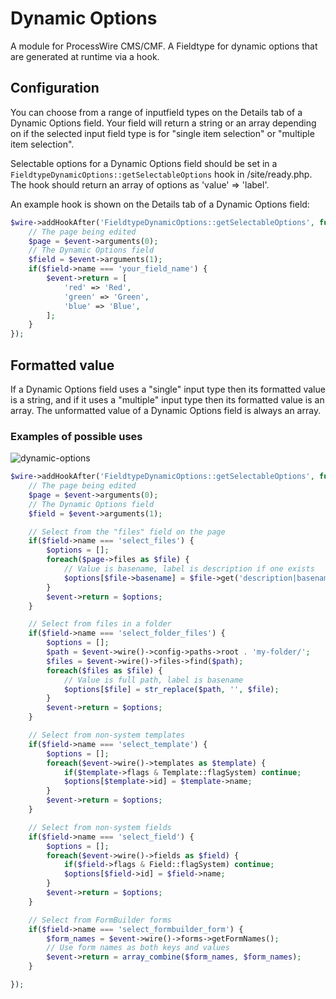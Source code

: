 # Dynamic Options

A module for ProcessWire CMS/CMF. A Fieldtype for dynamic options that are generated at runtime via a hook.

## Configuration

You can choose from a range of inputfield types on the Details tab of a Dynamic Options field. Your field will return a string or an array depending on if the selected input field type is for  "single item selection" or "multiple item selection".

Selectable options for a Dynamic Options field should be set in a `FieldtypeDynamicOptions::getSelectableOptions` hook in /site/ready.php. The hook should return an array of options as 'value' => 'label'.

An example hook is shown on the Details tab of a Dynamic Options field:

```php
$wire->addHookAfter('FieldtypeDynamicOptions::getSelectableOptions', function(HookEvent $event) {
    // The page being edited
    $page = $event->arguments(0);
    // The Dynamic Options field
    $field = $event->arguments(1);
    if($field->name === 'your_field_name') {
        $event->return = [
            'red' => 'Red',
            'green' => 'Green',
            'blue' => 'Blue',
        ];
    }
});
```

## Formatted value

If a Dynamic Options field uses a "single" input type then its formatted value is a string, and if it uses a "multiple" input type then its formatted value is an array. The unformatted value of a Dynamic Options field is always an array.

### Examples of possible uses

![dynamic-options](https://user-images.githubusercontent.com/1538852/112603696-3a49c700-8e7a-11eb-8e94-60f9e7f97317.png)

```php
$wire->addHookAfter('FieldtypeDynamicOptions::getSelectableOptions', function(HookEvent $event) {
    // The page being edited
    $page = $event->arguments(0);
    // The Dynamic Options field
    $field = $event->arguments(1);

    // Select from the "files" field on the page
    if($field->name === 'select_files') {
        $options = [];
        foreach($page->files as $file) {
            // Value is basename, label is description if one exists
            $options[$file->basename] = $file->get('description|basename');
        }
        $event->return = $options;
    }

    // Select from files in a folder
    if($field->name === 'select_folder_files') {
        $options = [];
        $path = $event->wire()->config->paths->root . 'my-folder/';
        $files = $event->wire()->files->find($path);
        foreach($files as $file) {
            // Value is full path, label is basename
            $options[$file] = str_replace($path, '', $file);
        }
        $event->return = $options;
    }

    // Select from non-system templates
    if($field->name === 'select_template') {
        $options = [];
        foreach($event->wire()->templates as $template) {
            if($template->flags & Template::flagSystem) continue;
            $options[$template->id] = $template->name;
        }
        $event->return = $options;
    }

    // Select from non-system fields
    if($field->name === 'select_field') {
        $options = [];
        foreach($event->wire()->fields as $field) {
            if($field->flags & Field::flagSystem) continue;
            $options[$field->id] = $field->name;
        }
        $event->return = $options;
    }

    // Select from FormBuilder forms
    if($field->name === 'select_formbuilder_form') {
        $form_names = $event->wire()->forms->getFormNames();
        // Use form names as both keys and values
        $event->return = array_combine($form_names, $form_names);
    }

});
```
